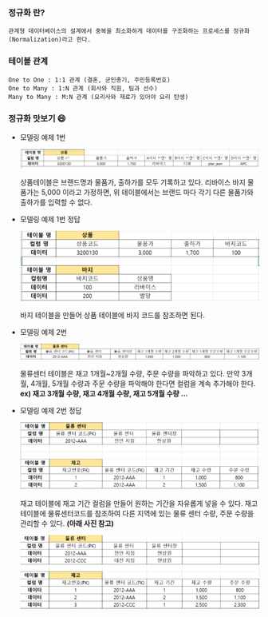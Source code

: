 ### 정규화 란?

    관계형 데이터베이스의 설계에서 중복을 최소화하게 데이터를 구조화하는 프로세스를 정규화(Normalization)라고 한다.

### 테이블 관계

    One to One : 1:1 관계 (결혼, 군인총기, 주민등록번호)
    One to Many : 1:N 관계 (회사와 직원, 팀과 선수)
    Many to Many : M:N 관계 (요리사와 재료가 있어야 요리 탄생)

### 정규화 맛보기 :smile:

- 모델링 예제 1번

  ![](images/모델링_예제_1.PNG)

  상품테이블은 브랜드명과 물품가, 출하가를 모두 기록하고 있다.
  리바이스 바지 물품가는 5,000 이라고 가정하면,
  위 테이블에서는 브랜드 마다 각기 다른 물품가와 출하가를 입력할 수 없다.

- 모델링 예제 1번 정답

  ![](images/모델링_예제_1_결과.PNG)

  바지 테이블을 만들어 상품 테이블에 바지 코드를
  참조하면 된다.

- 모델링 예제 2번

  ![](images/모델링_예제_2.PNG)

  물류센터 테이블은 재고 1개월~2개월 수량, 주문 수량을 파악하고 있다. 만약 3개월, 4개월, 5개월 수량과 주문 수량을 파악해야 한다면 컬럼을 계속 추가해야 한다.
  **ex) 재고 3개월 수량, 재고 4개월 수량, 재고 5개월 수량 ...**

- 모델링 예제 2번 정답

  ![](images/모델링_예제_2_결과.PNG)

  재고 테이블에 재고 기간 컬럼을 만들어
  원하는 기간을 자유롭게 넣을 수 있다.
  재고 테이블에 물류센터코드를 참조하여 다른 지역에 있는 물류 센터 수량, 주문 수량을 관리할 수 있다. **(아래 사진 참고)**

  ![](images/모델링_예제_2_결과_2.PNG)
